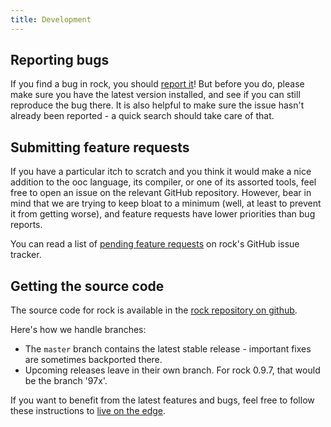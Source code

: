 ```yaml
---
title: Development
---
```


## Reporting bugs

If you find a bug in rock, you should [report it][gh-issues]! But before you do, please make sure you have the latest version installed, and see if you can still reproduce the bug there. It is also helpful to make sure the issue hasn't already been reported - a quick search should take care of that.

[gh-issues]: https://github.com/nddrylliog/rock/issues/new

## Submitting feature requests

If you have a particular itch to scratch and you think it would make a nice addition to the ooc language, its compiler, or one of its assorted tools, feel free to open an issue on the relevant GitHub repository. However, bear in mind that we are trying to keep bloat to a minimum (well, at least to prevent it from getting worse), and feature requests have lower priorities than bug reports.

You can read a list of [pending feature requests][rock-features] on rock's GitHub issue tracker.

[rock-features]: https://github.com/nddrylliog/rock/issues?labels=Feature&state=open

## Getting the source code

The source code for rock is available in the [rock repository on github][rock-repo].

[rock-repo]: https://github.com/nddrylliog/rock/

Here's how we handle branches:

  * The `master` branch contains the latest stable release - important fixes are sometimes backported there.
  * Upcoming releases leave in their own branch. For rock 0.9.7, that would be the branch '97x'.

If you want to benefit from the latest features and bugs, feel free to follow these instructions to [live on the edge](/edge/).